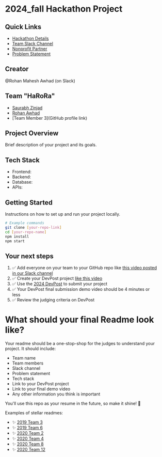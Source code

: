 # 2024_fall Hackathon Project

## Quick Links

-   [Hackathon Details](https://www.ohack.dev/hack/2024_fall)
-   [Team Slack Channel](https://opportunity-hack.slack.com/app_redirect?channel=harora)
-   [Nonprofit Partner](https://ohack.dev/nonprofit/fxa4e9jiAKfcWL3GojRF)
-   [Problem Statement](https://ohack.dev/project/3vOLKEFoQL67JQ3d2oAr)

## Creator

@Rohan Mahesh Awhad (on Slack)

## Team "HaRoRa"

-   [Saurabh Zinjad](https://github.com/Ztrimus)
-   [Rohan Awhad](https://github.com/RohanAwhad)
-   [Team Member 3](GitHub profile link)
<!-- Add all team members -->

## Project Overview

Brief description of your project and its goals.

## Tech Stack

-   Frontend:
-   Backend:
-   Database:
-   APIs:
<!-- Add/modify as needed -->

## Getting Started

Instructions on how to set up and run your project locally.

```bash
# Example commands
git clone [your-repo-link]
cd [your-repo-name]
npm install
npm start
```

## Your next steps

1. ✅ Add everyone on your team to your GitHub repo like [this video posted in our Slack channel](https://opportunity-hack.slack.com/archives/C1Q6YHXQU/p1605657678139600)
2. ✅ Create your DevPost project [like this video](https://youtu.be/vCa7QFFthfU?si=bzMQ91d8j3ZkOD03)
3. ✅ Use the [2024 DevPost](https://opportunity-hack-2024-arizona.devpost.com) to submit your project
4. ✅ Your DevPost final submission demo video should be 4 minutes or less
5. ✅ Review the judging criteria on DevPost

# What should your final Readme look like?

Your readme should be a one-stop-shop for the judges to understand your project. It should include:

-   Team name
-   Team members
-   Slack channel
-   Problem statement
-   Tech stack
-   Link to your DevPost project
-   Link to your final demo video
-   Any other information you think is important

You'll use this repo as your resume in the future, so make it shine! 🌟

Examples of stellar readmes:

-   ✨ [2019 Team 3](https://github.com/2019-Arizona-Opportunity-Hack/Team-3)
-   ✨ [2019 Team 6](https://github.com/2019-Arizona-Opportunity-Hack/Team-6)
-   ✨ [2020 Team 2](https://github.com/2020-opportunity-hack/Team-02)
-   ✨ [2020 Team 4](https://github.com/2020-opportunity-hack/Team-04)
-   ✨ [2020 Team 8](https://github.com/2020-opportunity-hack/Team-08)
-   ✨ [2020 Team 12](https://github.com/2020-opportunity-hack/Team-12)
